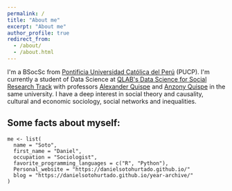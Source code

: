 ```yaml
---
permalink: /
title: "About me"
excerpt: "About me"
author_profile: true
redirect_from: 
  - /about/
  - /about.html
---
```


I'm a BSocSc from [Pontificia Universidad Católica del Perú](https://www.pucp.edu.pe/) (PUCP). 
I'm currently a student of Data Science at [QLAB's Data Science for Social Research Track](https://github.com/alexanderquispe/Diplomado_PUCP) with professors [Alexander Quispe](https://alexanderquispe.github.io/) and [Anzony Quispe](https://github.com/anzonyquispe) in the same university.
I have a deep interest in social theory and causality, cultural and economic sociology, social networks and inequalities.



Some facts about myself:
----
``` 
me <- list(
  name = "Soto",
  first_name = "Daniel",
  occupation = "Sociologist",
  favorite_programming_languages = c("R", "Python"),
  Personal_website = "https://danielsotohurtado.github.io/"
  blog = "https://danielsotohurtado.github.io/year-archive/"
)
```

